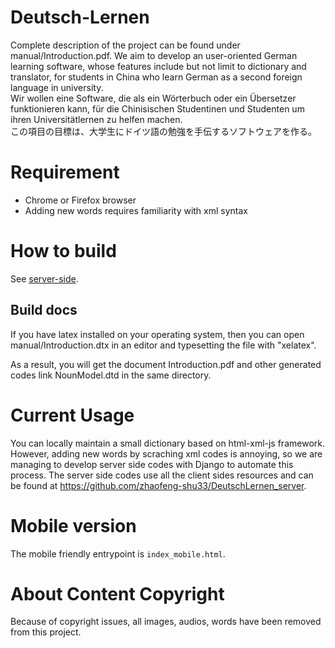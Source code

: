 # Deutsch-Lernen
Complete description of the project can be found under manual/Introduction.pdf.
We aim to develop an user-oriented German learning software, whose features include but not limit to dictionary and translator, for students in China who learn German as a second foreign language in university.       
Wir wollen eine Software, die als ein Wörterbuch oder ein Übersetzer funktionieren kann, für die Chinisischen Studentinen und Studenten um ihren Universitätlernen zu helfen machen.       
この項目の目標は、大学生にドイツ語の勉強を手伝するソフトウェアを作る。

# Requirement
* Chrome or Firefox browser<br>
* Adding new words requires familiarity with xml syntax

# How to build
See  [server-side](https://github.com/Leidenschaft/DeutschLernen_server).

## Build docs
If you have latex installed on your operating system, then you can open manual/Introduction.dtx in an editor and typesetting the file with "xelatex".

As a result, you will get the document Introduction.pdf and other generated codes link NounModel.dtd in the same directory.

# Current Usage
You can locally maintain a small dictionary based on html-xml-js framework. 
However, adding new words by scraching xml codes is annoying, 
so we are managing to develop server side codes with Django to automate this process. 
The server side codes use all the client sides 
resources and can be found at https://github.com/zhaofeng-shu33/DeutschLernen_server.

# Mobile version
The mobile friendly entrypoint is `index_mobile.html`.

# About Content Copyright
Because of copyright issues, all images, audios, words have been removed from this project.








